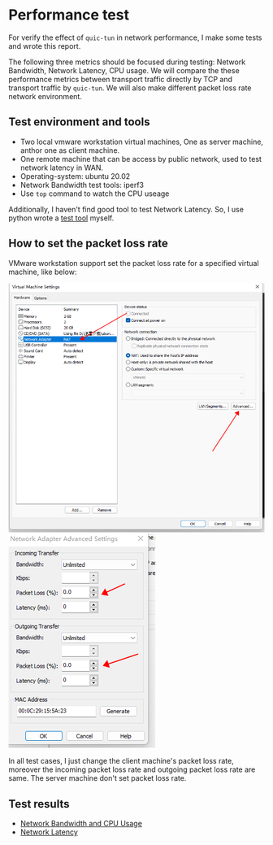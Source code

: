 # Performance test

For verify the effect of `quic-tun` in network performance, I make some tests and wrote
this report.

The following three metrics should be focused during testing: Network Bandwidth, Network Latency, CPU usage. We
will compare the these performance metrics between transport traffic directly by TCP and transport traffic by
`quic-tun`. We will also make different packet loss rate network environment.

## Test environment and tools

* Two local vmware workstation virtual machines, One as server machine, anthor one as client machine.
* One remote machine that can be access by public network, used to test network latency in WAN.
* Operating-system: ubuntu 20.02
* Network Bandwidth test tools: iperf3
* Use `top` command to watch the CPU useage

Additionally, I haven't find good tool to test Network Latency. So, I use python wrote a [test tool](../../tests/latency/README.md) myself.

## How to set the packet loss rate

VMware workstation support set the packet loss rate for a specified virtual machine, like below:

<img src="images/vmware-setting1.png" alt="quic-tun"/>
<img src="images/vmware-setting2.png" alt="quic-tun"/>

In all test cases, I just change the client machine's packet loss rate, moreover the
incoming packet loss rate and outgoing packet loss rate are same. The server machine
don't set packet loss rate.

## Test results

* [Network Bandwidth and CPU Usage](bandwidth.md)
* [Network Latency](latency.md)
